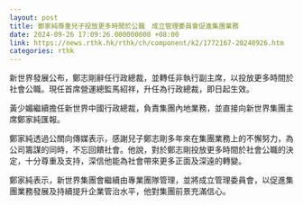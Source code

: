 ```yaml
---
layout: post
title: 鄭家純尊重兒子投放更多時間於公職　成立管理委員會促進集團業務
date: 2024-09-26 17:09:26.000000000 +08:00
link: https://news.rthk.hk/rthk/ch/component/k2/1772167-20240926.htm
categories: rthk
---
```


新世界發展公布，鄭志剛辭任行政總裁，並轉任非執行副主席，以投放更多時間於社會公職。現任首席營運總監馬紹祥，升任為行政總裁，即日起生效。

黃少媚繼續擔任新世界中國行政總裁，負責集團內地業務，並直接向新世界集團主席鄭家純匯報。

鄭家純透過公關向傳媒表示，感謝兒子鄭志剛多年來在集團業務上的不懈努力，為公司籌謀的同時，不忘回饋社會。他說，對於鄭志剛投放更多時間於社會公職的決定，十分尊重及支持，深信他能為社會帶來更多正面及深遠的轉變。

鄭家純表示，新世界集團會繼續由專業團隊管理，並將成立管理委員會，以促進集團業務發展及持續提升企業管治水平，他對集團前景充滿信心。
